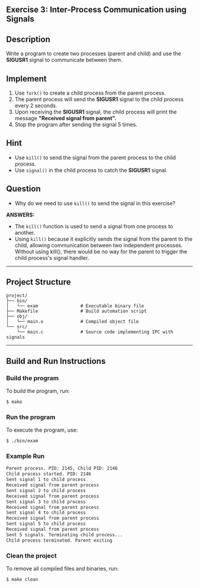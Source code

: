 ## Exercise 3: Inter-Process Communication using Signals

## Description
Write a program to create two processes (parent and child) and use the **SIGUSR1** signal to communicate between them.

## Implement
1. Use `fork()` to create a child process from the parent process.
2. The parent process will send the **SIGUSR1** signal to the child process every 2 seconds.
3. Upon receiving the **SIGUSR1** signal, the child process will print the message **"Received signal from parent".**
4. Stop the program after sending the signal 5 times.

## Hint
- Use `kill()` to send the signal from the parent process to the child process.
- Use `signal()` in the child process to catch the **SIGUSR1** signal.

## Question
- Why do we need to use `kill()` to send the signal in this exercise?

**ANSWERS:**
- The `kill()` function is used to send a signal from one process to another.
- Using `kill()` because it explicitly sends the signal from the parent to the child, allowing communication between two independent processes. Without using kill(), there would be no way for the parent to trigger the child process's signal handler.

---

## Project Structure
```
project/
├── bin/         
│   └── exam                # Executable binary file
├── Makefile                # Build automation script
├── obj/         
│   └── main.o              # Compiled object file
└── src/         
    └── main.c              # Source code implementing IPC with signals
```

---

## Build and Run Instructions

### Build the program
To build the program, run:
```bash
$ make
```

### Run the program
To execute the program, use:
```bash
$ ./bin/exam
```

### Example Run
```bash
Parent process. PID: 2145, Child PID: 2146
Child process started. PID: 2146
Sent signal 1 to child process
Received signal from parent process
Sent signal 2 to child process
Received signal from parent process
Sent signal 3 to child process
Received signal from parent process
Sent signal 4 to child process
Received signal from parent process
Sent signal 5 to child process
Received signal from parent process
Sent 5 signals. Terminating child process...
Child process terminated. Parent exiting
```

### Clean the project
To remove all compiled files and binaries, run:
```bash
$ make clean
```